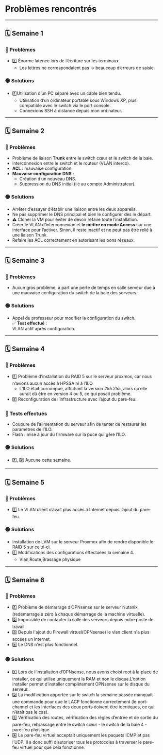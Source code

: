 # Problèmes rencontrés
---

## 🗓️ Semaine 1

### 🔴 Problèmes
- 1️⃣ Énorme latence lors de l’écriture sur les terminaux.  
  - Les lettres ne correspondaient pas → beaucoup d’erreurs de saisie.

### 🟢 Solutions
- 1️⃣Utilisation d’un PC séparé avec un câble bien tendu.  
    - Utilisation d’un ordinateur portable sous Windows XP, plus compatible avec le switch via le port console.  
    - Connexions SSH à distance depuis mon ordinateur.  

---

## 🗓️ Semaine 2

### 🔴 Problèmes
- Problème de liaison **Trunk** entre le switch cœur et le switch de la baie.  
- Interconnexion entre le switch et le routeur (VLAN interco).  
- **ACL** : mauvaise configuration.  
- **Mauvaise configuration DNS** :  
  - Création d’un nouveau DNS.  
  - Suppression du DNS initial (lié au compte Administrateur).  

### 🟢 Solutions
- Arrêter d’essayer d’établir une liaison entre les deux appareils.  
- Ne pas supprimer le DNS principal et bien le configurer dès le départ.  
- ⚠️ Cloner la VM pour éviter de devoir refaire toute l’installation.  
- Créer le VLAN d’interconnexion et **le mettre en mode Access** sur une interface pour l’activer. Sinon, il reste inactif et ne peut pas être relié à une liaison Trunk.  
- Refaire les ACL correctement en autorisant les bons réseaux.  

---

## 🗓️ Semaine 3

### 🔴 Problèmes
- Aucun gros problème, à part une perte de temps en salle serveur due à une mauvaise configuration du switch de la baie des serveurs.

### 🟢 Solutions
- Appel du professeur pour modifier la configuration du switch.  
✅ **Test effectué** :  
VLAN actif après configuration.

---

## 🗓️ Semaine 4

### 🔴 Problèmes
- 1️⃣ Problème d’installation du RAID 5 sur le serveur proxmox, car nous n’avions aucun accès à HPSSA ni à l’ILO.  
  - L’ILO était corrompue, affichant la version *255.255*, alors qu’elle aurait dû être en version 4 ou 5, ce qui posait problème.  
- 2️⃣ Reconfiguration de l’infrastructure avec l’ajout du pare-feu.

### 🧪 Tests effectués
- Coupure de l’alimentation du serveur afin de tenter de restaurer les paramètres de l’ILO.  
- Flash : mise à jour du firmware sur la puce qui gère l’ILO.

### 🟢 Solutions
- 1️⃣, 2️⃣ Aucune cette semaine.

---

## 🗓️ Semaine 5

### 🔴 Problèmes
- 1️⃣ Le VLAN client n’avait plus accès à Internet depuis l’ajout du pare-feu.

### 🟢 Solutions
- Installation de LVM sur le serveur Proxmox afin de rendre disponible le RAID 5 sur celui-ci.
- 1️⃣ Modifications des configurations effectuées la semaine 4.
  - Vlan,Route,Brassage physique

---

## 🗓️ Semaine 6

### 🔴 Problèmes
- 1️⃣ Problème de démarrage d’OPNsense sur le serveur Nutanix (redémarrage à zéro à chaque démarrage de la machine virtuelle).  
- 2️⃣ Impossible de contacter la salle des serveurs depuis notre poste de travail.
- 3️⃣ Depuis l'ajout du Firewall virtuel(OPNsense) le vlan client n'a plus accées un internet. 
- 4️⃣ Le DNS n’est plus fonctionnel.

### 🟢 Solutions
- 1️⃣ Lors de l’installation d’OPNsense, nous avons choisi root à la place de installer, ce qui utilise uniquement la RAM et non le disque.L’option installer permet d’installer complètement OPNsense sur le disque du serveur.
- 2️⃣ La modification apportée sur le switch la semaine passée manquait une commande pour que le LACP fonctionne correctement (le port-channel et les interfaces des deux ports doivent être identiques, ce qui n’était pas le cas).
- 3️⃣ Vérification des routes, vérification des règles d’entrée et de sortie du pare-feu, rebrassage entre le switch cœur - le switch de la baie 4 - pare-feu physique.
- 4️⃣ Le pare-feu virtuel acceptait uniquement les paquets ICMP et pas l’UDP. Il a donc suffi d’autoriser tous les protocoles à traverser le pare-feu virtuel pour que cela fonctionne.
